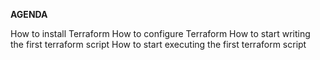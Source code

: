 **AGENDA**

 How to install Terraform
 How to configure Terraform
 How to start writing the first terraform script
 How to start executing the first terraform script
